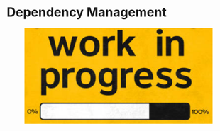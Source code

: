# Dependency Management

<figure><img src="../.gitbook/assets/image (22).png" alt=""><figcaption></figcaption></figure>
